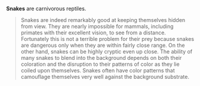 **Snakes** are carnivorous reptiles.

> Snakes are indeed remarkably good at keeping themselves hidden from view. They are nearly impossible for mammals, including primates with their excellent vision, to see from a distance. Fortunately this is not a terrible problem for their prey because snakes are dangerous only when they are within fairly close range. On the other hand, snakes can be highly cryptic even up close. The ability of many snakes to blend into the background depends on both their coloration and the disruption to their patterns of color as they lie coiled upon themselves. Snakes often have color patterns that camouflage themselves very well against the background substrate.
